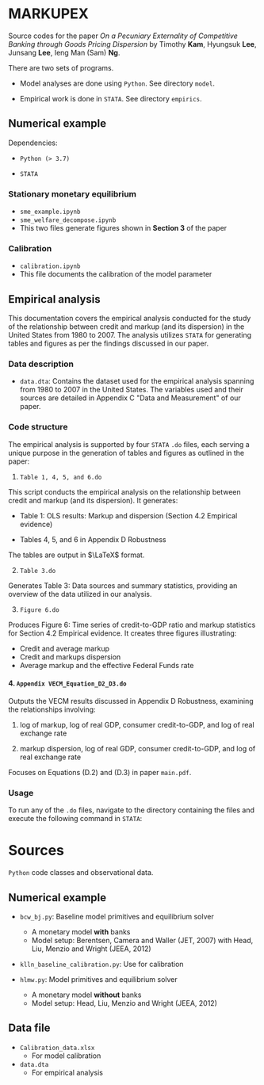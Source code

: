 # MARKUPEX
Source codes for the paper *On a Pecuniary Externality of Competitive Banking through Goods Pricing Dispersion* by Timothy **Kam**, Hyungsuk **Lee**, Junsang **Lee**, Ieng Man (Sam) **Ng**.

There are two sets of programs. 

* Model analyses are done using ``Python``. See directory `model`.

* Empirical work is done in `STATA`. See directory `empirics`.

## Numerical example

Dependencies:

* `Python (> 3.7)`

* `STATA`

### Stationary monetary equilibrium 
* `sme_example.ipynb` 
* `sme_welfare_decompose.ipynb`
* This two files generate figures shown in **Section 3** of the paper

### Calibration
* `calibration.ipynb`
* This file documents the calibration of the model parameter

## Empirical analysis 
This documentation covers the empirical analysis conducted for the study of the relationship between credit and markup (and its dispersion) in the United States from 1980 to 2007. The analysis utilizes `STATA` for generating tables and figures as per the findings discussed in our paper.

### Data description
- `data.dta`: Contains the dataset used for the empirical analysis spanning from 1980 to 2007 in the United States. The variables used and their sources are detailed in Appendix C "Data and Measurement" of our paper.

### Code structure
The empirical analysis is supported by four `STATA` `.do` files, each serving a unique purpose in the generation of tables and figures as outlined in the paper:

1. `Table 1, 4, 5, and 6.do`

  This script conducts the empirical analysis on the relationship between credit and markup (and its dispersion). It generates:
  
  * Table 1: OLS results: Markup and dispersion (Section 4.2 Empirical evidence)
  
  * Tables 4, 5, and 6 in Appendix D Robustness

  The tables are output in $\LaTeX$ format.

2. `Table 3.do`

  Generates Table 3: Data sources and summary statistics, providing an overview of the data utilized in our analysis.

3. `Figure 6.do`

  Produces Figure 6: Time series of credit-to-GDP ratio and markup statistics for Section 4.2 Empirical evidence. It creates three figures illustrating:
  
  * Credit and average markup
  * Credit and markups dispersion
  * Average markup and the effective Federal Funds rate

#### 4. `Appendix VECM_Equation_D2_D3.do`

Outputs the VECM results discussed in Appendix D Robustness, examining the relationships involving:
  
1. log of markup, log of real GDP, consumer credit-to-GDP, and log of real exchange rate

2. markup dispersion, log of real GDP, consumer credit-to-GDP, and log of real exchange rate

Focuses on Equations (D.2) and (D.3) in paper ``main.pdf``.

### Usage

To run any of the `.do` files, navigate to the directory containing the files and execute the following command in `STATA`:

# Sources

`Python` code classes and observational data.

## Numerical example

* `bcw_bj.py`: Baseline model primitives and equilibrium solver
    * A monetary model **with** banks 
    * Model setup: Berentsen, Camera and Waller (JET, 2007) with Head, Liu, Menzio and Wright (JEEA, 2012)

* `klln_baseline_calibration.py`: Use for calibration  

* `hlmw.py`: Model primitives and equilibrium solver
    * A monetary model **without** banks
    * Model setup: Head, Liu, Menzio and Wright (JEEA, 2012)
    
## Data file

* `Calibration_data.xlsx`
    * For model calibration
* `data.dta`
    * For empirical analysis